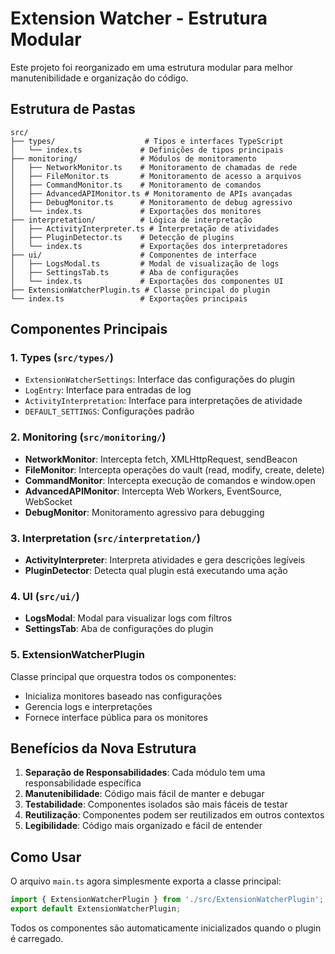 # Extension Watcher - Estrutura Modular

Este projeto foi reorganizado em uma estrutura modular para melhor manutenibilidade e organização do código.

## Estrutura de Pastas

```
src/
├── types/                    # Tipos e interfaces TypeScript
│   └── index.ts             # Definições de tipos principais
├── monitoring/              # Módulos de monitoramento
│   ├── NetworkMonitor.ts    # Monitoramento de chamadas de rede
│   ├── FileMonitor.ts       # Monitoramento de acesso a arquivos
│   ├── CommandMonitor.ts    # Monitoramento de comandos
│   ├── AdvancedAPIMonitor.ts # Monitoramento de APIs avançadas
│   ├── DebugMonitor.ts      # Monitoramento de debug agressivo
│   └── index.ts             # Exportações dos monitores
├── interpretation/          # Lógica de interpretação
│   ├── ActivityInterpreter.ts # Interpretação de atividades
│   ├── PluginDetector.ts    # Detecção de plugins
│   └── index.ts             # Exportações dos interpretadores
├── ui/                      # Componentes de interface
│   ├── LogsModal.ts         # Modal de visualização de logs
│   ├── SettingsTab.ts       # Aba de configurações
│   └── index.ts             # Exportações dos componentes UI
├── ExtensionWatcherPlugin.ts # Classe principal do plugin
└── index.ts                 # Exportações principais
```

## Componentes Principais

### 1. Types (`src/types/`)
- `ExtensionWatcherSettings`: Interface das configurações do plugin
- `LogEntry`: Interface para entradas de log
- `ActivityInterpretation`: Interface para interpretações de atividade
- `DEFAULT_SETTINGS`: Configurações padrão

### 2. Monitoring (`src/monitoring/`)
- **NetworkMonitor**: Intercepta fetch, XMLHttpRequest, sendBeacon
- **FileMonitor**: Intercepta operações do vault (read, modify, create, delete)
- **CommandMonitor**: Intercepta execução de comandos e window.open
- **AdvancedAPIMonitor**: Intercepta Web Workers, EventSource, WebSocket
- **DebugMonitor**: Monitoramento agressivo para debugging

### 3. Interpretation (`src/interpretation/`)
- **ActivityInterpreter**: Interpreta atividades e gera descrições legíveis
- **PluginDetector**: Detecta qual plugin está executando uma ação

### 4. UI (`src/ui/`)
- **LogsModal**: Modal para visualizar logs com filtros
- **SettingsTab**: Aba de configurações do plugin

### 5. ExtensionWatcherPlugin
Classe principal que orquestra todos os componentes:
- Inicializa monitores baseado nas configurações
- Gerencia logs e interpretações
- Fornece interface pública para os monitores

## Benefícios da Nova Estrutura

1. **Separação de Responsabilidades**: Cada módulo tem uma responsabilidade específica
2. **Manutenibilidade**: Código mais fácil de manter e debugar
3. **Testabilidade**: Componentes isolados são mais fáceis de testar
4. **Reutilização**: Componentes podem ser reutilizados em outros contextos
5. **Legibilidade**: Código mais organizado e fácil de entender

## Como Usar

O arquivo `main.ts` agora simplesmente exporta a classe principal:

```typescript
import { ExtensionWatcherPlugin } from './src/ExtensionWatcherPlugin';
export default ExtensionWatcherPlugin;
```

Todos os componentes são automaticamente inicializados quando o plugin é carregado.
